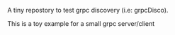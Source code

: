 A tiny repostory to test grpc discovery (i.e: grpcDisco).

This is a toy example for a small grpc server/client